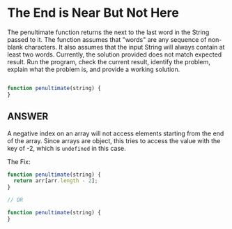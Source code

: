 # The End is Near But Not Here

The penultimate function returns the next to the last word in the String passed to it. The function assumes that "words" are any sequence of non-blank characters. It also assumes that the input String will always contain at least two words. Currently, the solution provided does not match expected result. Run the program, check the current result, identify the problem, explain what the problem is, and provide a working solution.

```javascript

function penultimate(string) {
}
```

## ANSWER
A negative index on an array will not access elements starting from the end of the array. Since arrays are object, this tries to access the value with the key of -2, which is `undefined` in this case.

The Fix:
```javascript
function penultimate(string) {
  return arr[arr.length - 2];
}

// OR

function penultimate(string) {
}
```
